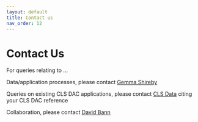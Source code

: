 ```yaml
---
layout: default
title: Contact us
nav_order: 12
---
```


# **Contact Us** 

For queries relating to ...

Data/application processes, please contact [Gemma Shireby](mailto:g.shireby@ucl.ac.uk)

Queries on existing CLS DAC applications, please contact [CLS Data](mailto:clsdata@ucl.ac.uk) citing your CLS DAC reference 

Collaboration, please contact [David Bann](mailto:david.bann@ucl.ac.uk)
